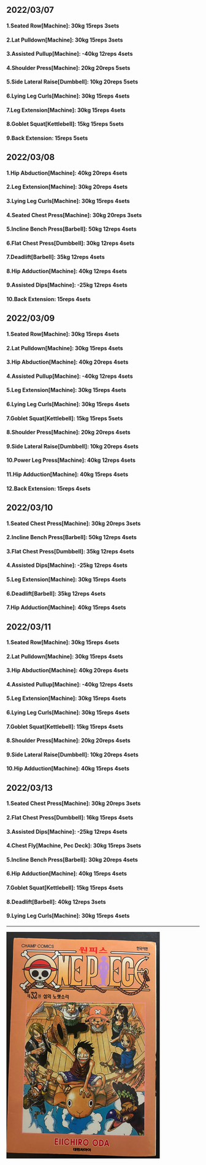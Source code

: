 ## 2022/03/07
#### 1.Seated Row\[Machine]: 30kg 15reps 3sets
#### 2.Lat Pulldown\[Machine\]: 30kg 15reps 3sets
#### 3.Assisted Pullup\[Machine\]: -40kg 12reps 4sets
#### 4.Shoulder Press\[Machine\]: 20kg 20reps 5sets
#### 5.Side Lateral Raise\[Dumbbell\]: 10kg 20reps 5sets
#### 6.Lying Leg Curls\[Machine\]: 30kg 15reps 4sets
#### 7.Leg Extension\[Machine]: 30kg 15reps 4sets
#### 8.Goblet Squat\[Kettlebell\]: 15kg 15reps 5sets
#### 9.Back Extension: 15reps 5sets

## 2022/03/08
#### 1.Hip Abduction\[Machine\]: 40kg 20reps 4sets
#### 2.Leg Extension\[Machine]: 30kg 20reps 4sets
#### 3.Lying Leg Curls\[Machine\]: 30kg 15reps 4sets
#### 4.Seated Chest Press\[Machine\]: 30kg 20reps 3sets
#### 5.Incline Bench Press\[Barbell\]: 50kg 12reps 4sets 
#### 6.Flat Chest Press\[Dumbbell\]: 30kg 12reps 4sets
#### 7.Deadlift\[Barbell\]: 35kg 12reps 4sets
#### 8.Hip Adduction\[Machine\]: 40kg 12reps 4sets
#### 9.Assisted Dips\[Machine\]: -25kg 12reps 4sets
#### 10.Back Extension: 15reps 4sets

## 2022/03/09
#### 1.Seated Row\[Machine]: 30kg 15reps 4sets
#### 2.Lat Pulldown\[Machine\]: 30kg 15reps 4sets
#### 3.Hip Abduction\[Machine\]: 40kg 20reps 4sets
#### 4.Assisted Pullup\[Machine\]: -40kg 12reps 4sets
#### 5.Leg Extension\[Machine]: 30kg 15reps 4sets
#### 6.Lying Leg Curls\[Machine\]: 30kg 15reps 4sets
#### 7.Goblet Squat\[Kettlebell\]: 15kg 15reps 5sets
#### 8.Shoulder Press\[Machine\]: 20kg 20reps 4sets
#### 9.Side Lateral Raise\[Dumbbell\]: 10kg 20reps 4sets
#### 10.Power Leg Press\[Machine\]: 40kg 12reps 4sets
#### 11.Hip Adduction\[Machine\]: 40kg 15reps 4sets
#### 12.Back Extension: 15reps 4sets

## 2022/03/10
#### 1.Seated Chest Press\[Machine\]: 30kg 20reps 3sets
#### 2.Incline Bench Press\[Barbell\]: 50kg 12reps 4sets 
#### 3.Flat Chest Press\[Dumbbell\]: 35kg 12reps 4sets
#### 4.Assisted Dips\[Machine\]: -25kg 12reps 4sets
#### 5.Leg Extension\[Machine]: 30kg 15reps 4sets
#### 6.Deadlift\[Barbell\]: 35kg 12reps 4sets
#### 7.Hip Adduction\[Machine\]: 40kg 15reps 4sets

## 2022/03/11
#### 1.Seated Row\[Machine]: 30kg 15reps 4sets
#### 2.Lat Pulldown\[Machine\]: 30kg 15reps 4sets
#### 3.Hip Abduction\[Machine\]: 40kg 20reps 4sets
#### 4.Assisted Pullup\[Machine\]: -40kg 12reps 4sets
#### 5.Leg Extension\[Machine]: 30kg 15reps 4sets
#### 6.Lying Leg Curls\[Machine\]: 30kg 15reps 4sets
#### 7.Goblet Squat\[Kettlebell\]: 15kg 15reps 4sets
#### 8.Shoulder Press\[Machine\]: 20kg 20reps 4sets
#### 9.Side Lateral Raise\[Dumbbell\]: 10kg 20reps 4sets
#### 10.Hip Adduction\[Machine\]: 40kg 15reps 4sets

## 2022/03/13
#### 1.Seated Chest Press\[Machine\]: 30kg 20reps 3sets
#### 2.Flat Chest Press\[Dumbbell\]: 16kg 15reps 4sets
#### 3.Assisted Dips\[Machine\]: -25kg 12reps 4sets
#### 4.Chest Fly\[Machine, Pec Deck\]: 30kg 15reps 3sets
#### 5.Incline Bench Press\[Barbell\]: 30kg 20reps 4sets 
#### 6.Hip Adduction\[Machine\]: 40kg 15reps 4sets
#### 7.Goblet Squat\[Kettlebell\]: 15kg 15reps 4sets
#### 8.Deadlift\[Barbell\]: 40kg 12reps 3sets
#### 9.Lying Leg Curls\[Machine\]: 30kg 15reps 4sets

---

<img src='../_resources/__032.png' width='400px' />

